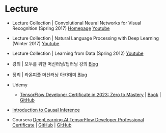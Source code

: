 # Lecture

- Lecture Collection | Convolutional Neural Networks for Visual Recognition (Spring 2017)
[Homepage](http://cs231n.stanford.edu/index.html)
[Youtube](https://www.youtube.com/playlist?list=PL3FW7Lu3i5JvHM8ljYj-zLfQRF3EO8sYv)

- Lecture Collection | Natural Language Processing with Deep Learning (Winter 2017)
[Youtube](https://www.youtube.com/playlist?list=PL3FW7Lu3i5Jsnh1rnUwq_TcylNr7EkRe6)

- Lecture Collection | Learning from Data (Spring 2012)
[Youtube](https://www.youtube.com/playlist?list=PLD63A284B7615313A)

- 강의 | 모두를 위한 머신러닝/딥러닝 강의
[Blog](http://hunkim.github.io/ml/)

- 정리 | 라온피플 머신러닝 아카데미
[Blog](https://blog.naver.com/laonple/220463627091)

- Udemy
  - [TensorFlow Developer Certificate in 2023: Zero to Mastery](https://www.udemy.com/course/tensorflow-developer-certificate-machine-learning-zero-to-mastery/) | [Book](https://dev.mrdbourke.com/tensorflow-deep-learning/) | [GitHub](https://github.com/mrdbourke/tensorflow-deep-learning)

- [Introduction to Causal Inference](https://www.bradyneal.com/causal-inference-course)

- Coursera [DeepLearning.AI TensorFlow Developer Professional Certificate](https://www.coursera.org/professional-certificates/tensorflow-in-practice) | [GitHub](https://github.com/https-deeplearning-ai/tensorflow-1-public) | [GitHub](https://github.com/lmoroney/dlaicourse) 
